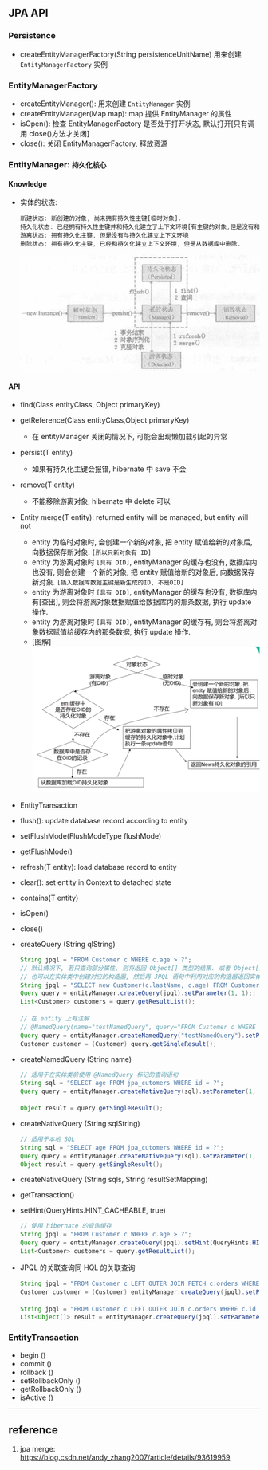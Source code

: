## JPA API

### Persistence

- createEntityManagerFactory(String persistenceUnitName) 用来创建 `EntityManagerFactory` 实例

### EntityManagerFactory

- createEntityManager(): 用来创建 `EntityManager` 实例
- createEntityManager(Map map): map 提供 EntityManager 的属性
- isOpen(): 检查 EntityManagerFactory 是否处于打开状态, 默认打开[只有调用 close()方法才关闭]
- close(): 关闭 EntityManagerFactory, 释放资源

### EntityManager: `持久化核心`

#### Knowledge

- 实体的状态:

  ```js
  新建状态: 新创建的对象, 尚未拥有持久性主键[临时对象].
  持久化状态: 已经拥有持久性主键并和持久化建立了上下文环境[有主键的对象,但是没有和数据库关系]
  游离状态: 拥有持久化主键, 但是没有与持久化建立上下文环境
  删除状态: 拥有持久化主键, 已经和持久化建立上下文环境, 但是从数据库中删除.
  ```

  ![avatar](/static/image/mysql/jpa.jpg)

#### API

- find(Class<T> entityClass, Object primaryKey)
- getReference(Class<T> entityClass,Object primaryKey)
  - 在 entityManager 关闭的情况下, 可能会出现懒加载引起的异常
- persist(T entity)
  - 如果有持久化主键会报错, hibernate 中 save 不会
- remove(T entity)
  - 不能移除游离对象, hibernate 中 delete 可以
- Entity merge(T entity): returned entity will be managed, but entity will not
  - entity 为临时对象时, 会创建一个新的对象, 把 entity 赋值给新的对象后, 向数据保存新对象. `[所以只新对象有 ID]`
  - entity 为游离对象时 `[具有 OID]`, entityManager 的缓存也没有, 数据库内也没有, 则会创建一个新的对象, 把 entity 赋值给新的对象后, 向数据保存新对象. `[插入数据库数据主键是新生成的ID, 不是OID]`
  - entity 为游离对象时 `[具有 OID]`, entityManager 的缓存也没有, 数据库内有[查出], 则会将游离对象数据赋值给数据库内的那条数据, 执行 update 操作.
  - entity 为游离对象时 `[具有 OID]`, entityManager 的缓存有, 则会将游离对象数据赋值给缓存内的那条数据, 执行 update 操作.
  - [图解]
    ![avatar](/static/image/mysql/jpa-merge.png)
- EntityTransaction
- flush(): update database record according to entity
- setFlushMode(FlushModeType flushMode)
- getFlushMode()
- refresh(T entity): load database record to entity
- clear(): set entity in Context to detached state
- contains(T entity)
- isOpen()
- close()
- createQuery (String qlString)

  ```java
  String jpql = "FROM Customer c WHERE c.age > ?";
  // 默认情况下, 若只查询部分属性, 则将返回 Object[] 类型的结果. 或者 Object[] 类型的 List.
  // 也可以在实体类中创建对应的构造器, 然后再 JPQL 语句中利用对应的构造器返回实体类的对象.
  String jpql = "SELECT new Customer(c.lastName, c.age) FROM Customer c WHERE c.id > ?";
  Query query = entityManager.createQuery(jpql).setParameter(1, 1);;
  List<Customer> customers = query.getResultList();

  // 在 entity 上有注解
  // @NamedQuery(name="testNamedQuery", query="FROM Customer c WHERE c.id = ?")
  Query query = entityManager.createNamedQuery("testNamedQuery").setParameter(1, 3);
  Customer customer = (Customer) query.getSingleResult();
  ```

- createNamedQuery (String name)

  ```java
  // 适用于在实体类前使用 @NamedQuery 标记的查询语句
  String sql = "SELECT age FROM jpa_cutomers WHERE id = ?";
  Query query = entityManager.createNativeQuery(sql).setParameter(1, 3);

  Object result = query.getSingleResult();
  ```

- createNativeQuery (String sqlString)

  ```java
  // 适用于本地 SQL
  String sql = "SELECT age FROM jpa_cutomers WHERE id = ?";
  Query query = entityManager.createNativeQuery(sql).setParameter(1, 3);
  Object result = query.getSingleResult();
  ```

- createNativeQuery (String sqls, String resultSetMapping)
- getTransaction()

- setHint(QueryHints.HINT_CACHEABLE, true)

  ```java
  // 使用 hibernate 的查询缓存
  String jpql = "FROM Customer c WHERE c.age > ?";
  Query query = entityManager.createQuery(jpql).setHint(QueryHints.HINT_CACHEABLE, true).setParameter(1, 1);
  List<Customer> customers = query.getResultList();
  ```

- JPQL 的关联查询同 HQL 的关联查询

  ```java
  String jpql = "FROM Customer c LEFT OUTER JOIN FETCH c.orders WHERE c.id = ?";
  Customer customer = (Customer) entityManager.createQuery(jpql).setParameter(1, 12).getSingleResult();

  String jpql = "FROM Customer c LEFT OUTER JOIN c.orders WHERE c.id = ?";
  List<Object[]> result = entityManager.createQuery(jpql).setParameter(1, 12).getResultList();
  ```

### EntityTransaction

- begin ()
- commit ()
- rollback ()
- setRollbackOnly ()
- getRollbackOnly ()
- isActive ()

---

## reference

1. jpa merge: https://blog.csdn.net/andy_zhang2007/article/details/93619959
